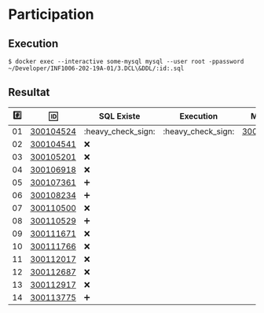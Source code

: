 # Participation

## Execution

```
$ docker exec --interactive some-mysql mysql --user root -ppassword ~/Developer/INF1006-202-19A-01/3.DCL\&DDL/:id:.sql
```

## Resultat


|:hash:| :id:                       | SQL Existe         | Execution          | Modele                            |
|------|----------------------------|--------------------|--------------------|-----------------------------------|
| 01   | [300104524](300104524.sql) | :heavy_check_sign: | :heavy_check_sign: | [300104524](images/300104524.png) |
| 02   | [300104541](300104541.sql) | :x:                |
| 03   | [300105201](300105201.sql) | :x:                |
| 04   | [300106918](300106918.sql) | :x:                |
| 05   | [300107361](300107361.sql) | :heavy_plus_sign:  |
| 06   | [300108234](300108234.sql) | :heavy_plus_sign:  |
| 07   | [300110500](300110500.sql) | :x:                |
| 08   | [300110529](300110529.sql) | :heavy_plus_sign:  |
| 09   | [300111671](300111671.sql) | :x:                |
| 10   | [300111766](300111766.sql) | :x:                |
| 11   | [300112017](300112017.sql) | :x:                |
| 12   | [300112687](300112687.sql) | :x:                |
| 13   | [300112917](300112917.sql) | :x:                |
| 14   | [300113775](300113775.sql) | :heavy_plus_sign:  |
